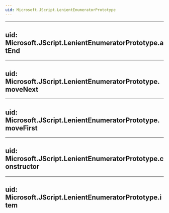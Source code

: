 ```yaml
---
uid: Microsoft.JScript.LenientEnumeratorPrototype
---
```


---
uid: Microsoft.JScript.LenientEnumeratorPrototype.atEnd
---

---
uid: Microsoft.JScript.LenientEnumeratorPrototype.moveNext
---

---
uid: Microsoft.JScript.LenientEnumeratorPrototype.moveFirst
---

---
uid: Microsoft.JScript.LenientEnumeratorPrototype.constructor
---

---
uid: Microsoft.JScript.LenientEnumeratorPrototype.item
---
